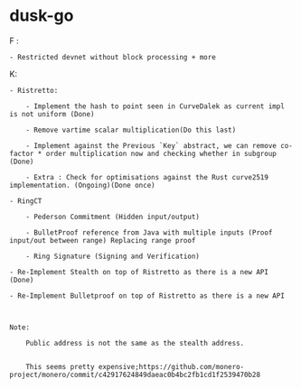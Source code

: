 # dusk-go



F :

    - Restricted devnet without block processing + more


K: 

    - Ristretto:

        - Implement the hash to point seen in CurveDalek as current impl is not uniform (Done)

        - Remove vartime scalar multiplication(Do this last) 

        - Implement against the Previous `Key` abstract, we can remove co-factor * order multiplication now and checking whether in subgroup (Done)

        - Extra : Check for optimisations against the Rust curve2519 implementation. (Ongoing)(Done once)

    - RingCT

        - Pederson Commitment (Hidden input/output)

        - BulletProof reference from Java with multiple inputs (Proof input/out between range) Replacing range proof

        - Ring Signature (Signing and Verification)

    - Re-Implement Stealth on top of Ristretto as there is a new API (Done)

    - Re-Implement Bulletproof on top of Ristretto as there is a new API



    Note:

        Public address is not the same as the stealth address.


        This seems pretty expensive;https://github.com/monero-project/monero/commit/c42917624849daeac0b4bc2fb1cd1f2539470b28